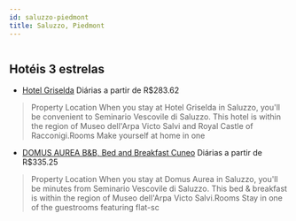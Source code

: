 ```yaml
---
id: saluzzo-piedmont
title: Saluzzo, Piedmont
---
```


<center><img src="https://assets.cosmos-data.com/1/05ea521994ef26ca51bebc64324ac23c/469474.jpg" alt="" /></center>


## Hotéis 3 estrelas

-    [Hotel Griselda](https://www.hurb.com/hoteis/saluzzo/hotel-griselda-JNP-JP745123?cmp=18055) Diárias a partir de R$283.62
   > Property Location When you stay at Hotel Griselda in Saluzzo, you&apos;ll be convenient to Seminario Vescovile di Saluzzo. This hotel is within the region of Museo dell&apos;Arpa Victo Salvi and Royal Castle of Racconigi.Rooms Make yourself at home in one
-    [DOMUS AUREA B&B, Bed and Breakfast Cuneo](https://www.hurb.com/hoteis/saluzzo/domus-aurea-b-b-bed-and-breakfast-cuneo-JNP-JP385839?cmp=18055) Diárias a partir de R$335.25
   > Property Location When you stay at Domus Aurea in Saluzzo, you&apos;ll be minutes from Seminario Vescovile di Saluzzo.  This bed &amp; breakfast is within the region of Museo dell&apos;Arpa Victo Salvi.Rooms Stay in one of the guestrooms featuring flat-sc
